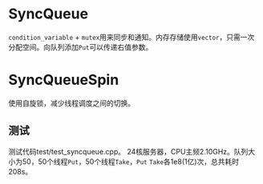 
# SyncQueue
`condition_variable` + `mutex`用来同步和通知。内存存储使用`vector`，只需一次分配空间。向队列添加`Put`可以传递右值参数。

# SyncQueueSpin
使用自旋锁，减少线程调度之间的切换。

## 测试
测试代码test/test_syncqueue.cpp。
24核服务器，CPU主频2.10GHz。队列大小为50，50个线程`Put`，50个线程`Take`，`Put` `Take`各1e8(1亿)次，总共耗时208s。